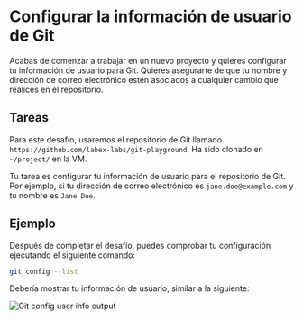 # Configurar la información de usuario de Git

Acabas de comenzar a trabajar en un nuevo proyecto y quieres configurar tu información de usuario para Git. Quieres asegurarte de que tu nombre y dirección de correo electrónico estén asociados a cualquier cambio que realices en el repositorio.

## Tareas

Para este desafío, usaremos el repositorio de Git llamado `https://github.com/labex-labs/git-playground`. Ha sido clonado en `~/project/` en la VM.

Tu tarea es configurar tu información de usuario para el repositorio de Git. Por ejemplo, si tu dirección de correo electrónico es `jane.doe@example.com` y tu nombre es `Jane Doe`.

## Ejemplo

Después de completar el desafío, puedes comprobar tu configuración ejecutando el siguiente comando:

```bash
git config --list
```

Debería mostrar tu información de usuario, similar a la siguiente:

![Git config user info output](../assets/challenge-config-user-step1-1.png)
